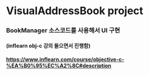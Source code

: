 # VisualAddressBook project
### BookManager 소스코드를 사용해서 UI 구현
#### (inflearn obj-c 강의 들으면서 진행함) 
#### https://www.inflearn.com/course/objective-c-%EA%B0%95%EC%A2%8C#description


